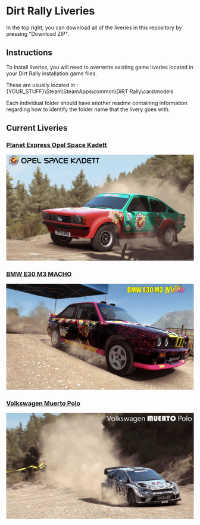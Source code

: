# Dirt Rally Liveries

In the top right, you can download all of the liveries in this repository
by pressing "Download ZIP".

## Instructions

To Install liveries, you will need to overwrite existing game liveries located
in your Dirt Rally installation game files.

These are usually located in : {YOUR_STUFF}\Steam\SteamApps\common\DiRT Rally\cars\models

Each individual folder should have another readme containing information regarding how to
identify the folder name that the livery goes with.

## Current Liveries

### [Planet Express Opel Space Kadett](https://github.com/pcostanz/liveries/tree/master/kadett/planet_express)

[![Planet Express Opel Space Kadett](https://raw.githubusercontent.com/pcostanz/liveries/master/kadett/planet_express/cover.jpg "Planet Express Opel Space Kadett")](https://github.com/pcostanz/liveries/tree/master/kadett/planet_express)

### [BMW E30 M3 MACHO](https://github.com/pcostanz/liveries/tree/master/m3r/macho)

[![BMW E30 M3 MACHO](https://raw.githubusercontent.com/pcostanz/liveries/master/m3/macho/cover.jpg "BMW E30 M3 MACHO")](https://github.com/pcostanz/liveries/tree/master/m3r/macho)

### [Volkswagen Muerto Polo](https://github.com/pcostanz/liveries/tree/master/polo/muerto)

[![Volkswagen Muerto Polo](https://raw.githubusercontent.com/pcostanz/liveries/master/polo/muerto/cover.jpg "Volkswagen Muerto Polo")](https://github.com/pcostanz/liveries/tree/master/polo/muerto)

